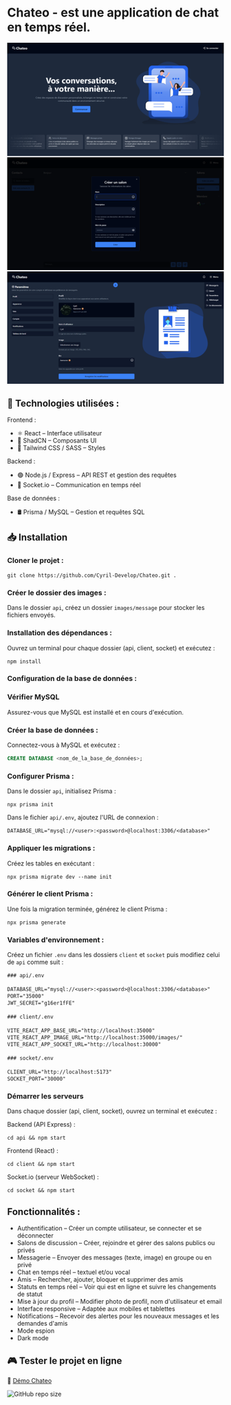 # Chateo - est une application de chat en temps réel.

![homepage](/client/public/screenshots/home.webp)
![chat](/client/public/screenshots/chat.webp)
![profile](/client/public/screenshots/profile.webp)

## 🚀 Technologies utilisées :

Frontend :

- ⚛️ React – Interface utilisateur
- 🎨 ShadCN – Composants UI
- 💨 Tailwind CSS / SASS – Styles

Backend :

- 🟢 Node.js / Express – API REST et gestion des requêtes
- 🔌 Socket.io – Communication en temps réel

Base de données :

- 🛢️ Prisma / MySQL – Gestion et requêtes SQL

## 📥 Installation

### Cloner le projet :

```terminal
git clone https://github.com/Cyril-Develop/Chateo.git .
```

### Créer le dossier des images :

Dans le dossier `api`, créez un dossier `images/message` pour stocker les fichiers envoyés.

### Installation des dépendances :

Ouvrez un terminal pour chaque dossier (api, client, socket) et exécutez :

```terminal
npm install
```

### Configuration de la base de données :

### Vérifier MySQL

Assurez-vous que MySQL est installé et en cours d'exécution.

### Créer la base de données :

Connectez-vous à MySQL et exécutez :

```sql
CREATE DATABASE <nom_de_la_base_de_données>;
```

### Configurer Prisma :

Dans le dossier `api`, initialisez Prisma :

```terminal
npx prisma init
```

Dans le fichier `api/.env`, ajoutez l'URL de connexion :

```env
DATABASE_URL="mysql://<user>:<password>@localhost:3306/<database>"
```

### Appliquer les migrations :

Créez les tables en exécutant :

```terminal
npx prisma migrate dev --name init
```

### Générer le client Prisma :

Une fois la migration terminée, générez le client Prisma :

```terminal
npx prisma generate
```

### Variables d'environnement :

Créez un fichier `.env` dans les dossiers `client` et `socket` puis modifiez celui de `api` comme suit :

```env
### api/.env

DATABASE_URL="mysql://<user>:<password>@localhost:3306/<database>"
PORT="35000"
JWT_SECRET="g16er1fFE"

### client/.env

VITE_REACT_APP_BASE_URL="http://localhost:35000"
VITE_REACT_APP_IMAGE_URL="http://localhost:35000/images/"
VITE_REACT_APP_SOCKET_URL="http://localhost:30000"

### socket/.env

CLIENT_URL="http://localhost:5173"
SOCKET_PORT="30000"
```

### Démarrer les serveurs

Dans chaque dossier (api, client, socket), ouvrez un terminal et exécutez :

Backend (API Express) :

```terminal
cd api && npm start
```

Frontend (React) :

```terminal
cd client && npm start
```

Socket.io (serveur WebSocket) :

```terminal
cd socket && npm start
```

## Fonctionnalités :

- Authentification – Créer un compte utilisateur, se connecter et se déconnecter
- Salons de discussion – Créer, rejoindre et gérer des salons publics ou privés
- Messagerie – Envoyer des messages (texte, image) en groupe ou en privé
- Chat en temps réel – textuel et/ou vocal
- Amis – Rechercher, ajouter, bloquer et supprimer des amis
- Statuts en temps réel – Voir qui est en ligne et suivre les changements de statut
- Mise à jour du profil – Modifier photo de profil, nom d'utilisateur et email
- Interface responsive – Adaptée aux mobiles et tablettes
- Notifications – Recevoir des alertes pour les nouveaux messages et les demandes d'amis
- Mode espion
- Dark mode

## 🎮 Tester le projet en ligne

🚀 [Démo Chateo](https://cyril-develop.fr/chateo)

![GitHub repo size](https://img.shields.io/github/repo-size/Cyril-Develop/Chateo?style=for-the-badge)

